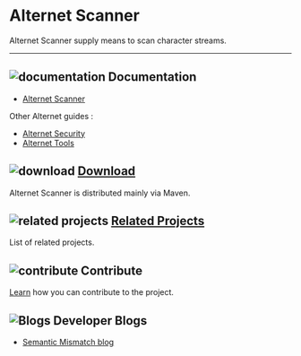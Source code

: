 # Alternet Scanner

Alternet Scanner supply means to scan character streams.

---

## ![documentation](../images/docs.png) Documentation

* [Alternet Scanner](scanner.html)

Other Alternet guides :

* [Alternet Security](../security/security.html)
* [Alternet Tools](../tools/tools.html)

## ![download](../images/download.png) [Download](../download.html)

Alternet Scanner is distributed mainly via Maven.

## ![related projects](../images/connect.png) [Related Projects](../related.html)

List of related projects.


## ![contribute](../images/settings.png) Contribute

[Learn](../contribute.html) how you can contribute to the project.

## ![Blogs](../images/blog2.png) Developer Blogs

* [Semantic Mismatch blog](http://semantic-mismatch.blogspot.fr/)

